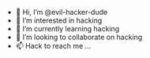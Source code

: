 - 👋 Hi, I’m @evil-hacker-dude
- 👀 I’m interested in hacking
- 🌱 I’m currently learning hacking
- 💞️ I’m looking to collaborate on hacking
- 📫 Hack to reach me ...

<!---
evil-hacker-dude/evil-hacker-dude is a ✨ special ✨ repository because its `README.md` (this file) appears on your GitHub profile.
You can click the Preview link to take a look at your changes.
--->
